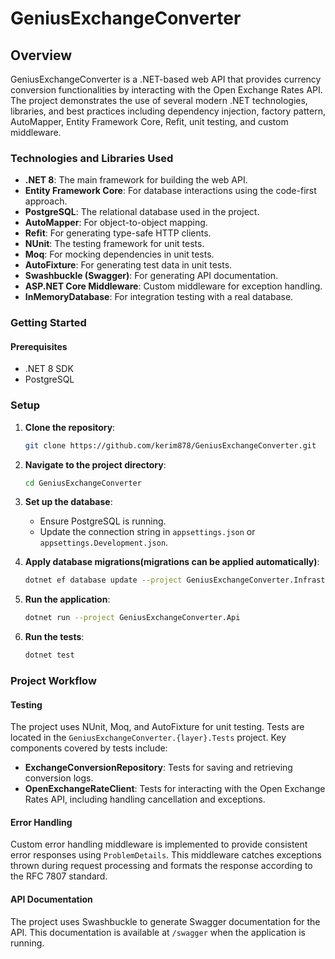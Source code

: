 # GeniusExchangeConverter

## Overview

GeniusExchangeConverter is a .NET-based web API that provides currency conversion functionalities by interacting with the Open Exchange Rates API. The project demonstrates the use of several modern .NET technologies, libraries, and best practices including dependency injection, factory pattern, AutoMapper, Entity Framework Core, Refit, unit testing, and custom middleware.

### Technologies and Libraries Used

- **.NET 8**: The main framework for building the web API.
- **Entity Framework Core**: For database interactions using the code-first approach.
- **PostgreSQL**: The relational database used in the project.
- **AutoMapper**: For object-to-object mapping.
- **Refit**: For generating type-safe HTTP clients.
- **NUnit**: The testing framework for unit tests.
- **Moq**: For mocking dependencies in unit tests.
- **AutoFixture**: For generating test data in unit tests.
- **Swashbuckle (Swagger)**: For generating API documentation.
- **ASP.NET Core Middleware**: Custom middleware for exception handling.
- **InMemoryDatabase**: For integration testing with a real database.

### Getting Started

#### Prerequisites

- .NET 8 SDK
- PostgreSQL

### Setup

1. **Clone the repository**:

    ```bash
    git clone https://github.com/kerim878/GeniusExchangeConverter.git
    ```

2. **Navigate to the project directory**:

    ```bash
    cd GeniusExchangeConverter
    ```

3. **Set up the database**:
    - Ensure PostgreSQL is running.
    - Update the connection string in `appsettings.json` or `appsettings.Development.json`.

4. **Apply database migrations(migrations can be applied automatically)**:

    ```bash
    dotnet ef database update --project GeniusExchangeConverter.Infrastructure --startup-project GeniusExchangeConverter.Api
    ```

5. **Run the application**:

    ```bash
    dotnet run --project GeniusExchangeConverter.Api
    ```

6. **Run the tests**:

    ```bash
    dotnet test
    ```

### Project Workflow

#### Testing

The project uses NUnit, Moq, and AutoFixture for unit testing. Tests are located in the `GeniusExchangeConverter.{layer}.Tests` project. Key components covered by tests include:

- **ExchangeConversionRepository**: Tests for saving and retrieving conversion logs.
- **OpenExchangeRateClient**: Tests for interacting with the Open Exchange Rates API, including handling cancellation and exceptions.

#### Error Handling

Custom error handling middleware is implemented to provide consistent error responses using `ProblemDetails`. This middleware catches exceptions thrown during request processing and formats the response according to the RFC 7807 standard.

#### API Documentation

The project uses Swashbuckle to generate Swagger documentation for the API. This documentation is available at `/swagger` when the application is running.
